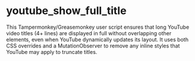 # youtube_show_full_title
This Tampermonkey/Greasemonkey user script ensures that long YouTube video titles (4+ lines) are displayed in full without overlapping other elements, even when YouTube dynamically updates its layout. It uses both CSS overrides and a MutationObserver to remove any inline styles that YouTube may apply to truncate titles.
